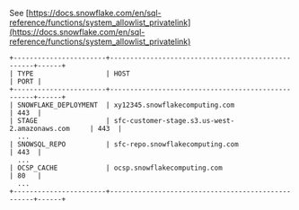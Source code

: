 See [https://docs.snowflake.com/en/sql-reference/functions/system_allowlist_privatelink](https://docs.snowflake.com/en/sql-reference/functions/system_allowlist_privatelink)
```
+-----------------------+---------------------------------------------------+------+
| TYPE                  | HOST                                              | PORT |
+-----------------------+---------------------------------------------------+------+
| SNOWFLAKE_DEPLOYMENT  | xy12345.snowflakecomputing.com                    | 443  |
| STAGE                 | sfc-customer-stage.s3.us-west-2.amazonaws.com     | 443  |
  ...
| SNOWSQL_REPO          | sfc-repo.snowflakecomputing.com                   | 443  |
  ...
| OCSP_CACHE            | ocsp.snowflakecomputing.com                       | 80   |
  ...
+-----------------------+---------------------------------------------------+------+
```
